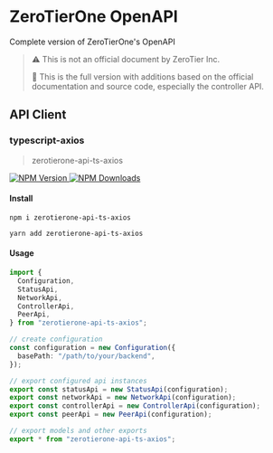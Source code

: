 # ZeroTierOne OpenAPI

Complete version of ZeroTierOne's OpenAPI

> ⚠️ This is not an official document by ZeroTier Inc.
>
> 🤩 This is the full version with additions based on the official documentation and source code, especially the controller API.

## API Client

### typescript-axios

> zerotierone-api-ts-axios

[
    ![NPM Version](https://img.shields.io/npm/v/zerotierone-api-ts-axios?style=flat-square)
    ![NPM Downloads](https://img.shields.io/npm/dw/zerotierone-api-ts-axios?style=flat-square)
](https://www.npmjs.com/package/zerotierone-api-ts-axios)

#### Install

```shell
npm i zerotierone-api-ts-axios
```

```shell
yarn add zerotierone-api-ts-axios
```

#### Usage

```typescript
import {
  Configuration,
  StatusApi,
  NetworkApi,
  ControllerApi,
  PeerApi,
} from "zerotierone-api-ts-axios";

// create configuration
const configuration = new Configuration({
  basePath: "/path/to/your/backend",
});

// export configured api instances
export const statusApi = new StatusApi(configuration);
export const networkApi = new NetworkApi(configuration);
export const controllerApi = new ControllerApi(configuration);
export const peerApi = new PeerApi(configuration);

// export models and other exports
export * from "zerotierone-api-ts-axios";
```
